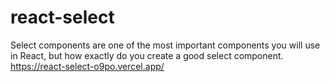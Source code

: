 # react-select
Select components are one of the most important components you will use in React, but how exactly do you create a good select component.
https://react-select-o9po.vercel.app/
